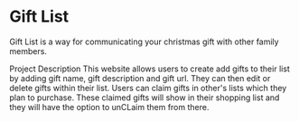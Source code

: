# Gift List
Gift List is a way for communicating your christmas gift with other family members.

Project Description
This website allows users to create add gifts to their list by adding gift name, gift description and gift url. They can then edit or delete gifts within their list. Users can claim gifts in other's lists which they plan to purchase. These claimed gifts will show in their shopping list and they will have the option to unCLaim them from there. 


